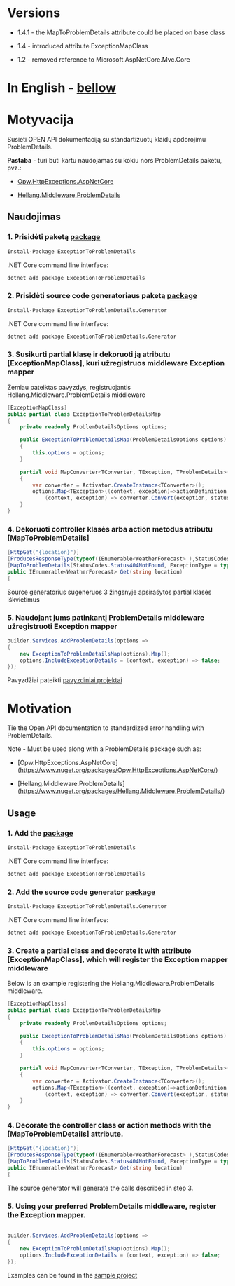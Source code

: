 # Versions

* 1.4.1 - the MapToProblemDetails attribute could be placed on base class

* 1.4 - introduced attribute ExceptionMapClass

* 1.2 - removed reference to Microsoft.AspNetCore.Mvc.Core

# In English - [bellow](#Motivation)

# Motyvacija

Susieti OPEN API dokumentaciją su standartizuotų klaidų apdorojimu ProblemDetails.

**Pastaba** - turi būti kartu naudojamas su kokiu nors ProblemDetails paketu, pvz.:

* [Opw.HttpExceptions.AspNetCore](https://www.nuget.org/packages/Opw.HttpExceptions.AspNetCore/)

* [Hellang.Middleware.ProblemDetails](https://www.nuget.org/packages/Hellang.Middleware.ProblemDetails/)

## Naudojimas

### 1.  Prisidėti paketą [package](https://www.nuget.org/packages/ExceptionToProblemDetails)

```sh
Install-Package ExceptionToProblemDetails
```

.NET Core command line interface:

```sh
dotnet add package ExceptionToProblemDetails
```

### 2. Prisidėti source code generatoriaus paketą [package](https://www.nuget.org/packages/ExceptionToProblemDetails.Generator)

```sh
Install-Package ExceptionToProblemDetails.Generator
```

.NET Core command line interface:

```sh
dotnet add package ExceptionToProblemDetails.Generator
```

### 3. Susikurti partial klasę ir dekoruoti ją atributu [ExceptionMapClass], kuri užregistruos middleware Exception mapper

Žemiau pateiktas pavyzdys, registruojantis Hellang.Middleware.ProblemDetails middleware

```c#
[ExceptionMapClass]
public partial class ExceptionToProblemDetailsMap
{
    private readonly ProblemDetailsOptions options;

    public ExceptionToProblemDetailsMap(ProblemDetailsOptions options)
    {
        this.options = options;
    }

    partial void MapConverter<TConverter, TException, TProblemDetails>(int statusCode, ExceptionToProblemDetails.ControllerActionDefinition actionDefinition) where TConverter : ExceptionToProblemDetails.IExceptionToProblemDetailsConverter<TException, TProblemDetails> where TException : System.Exception where TProblemDetails : Microsoft.AspNetCore.Mvc.ProblemDetails
    {
        var converter = Activator.CreateInstance<TConverter>();
        options.Map<TException>((context, exception)=>actionDefinition.MatchRoute(context.Request.RouteValues), 
            (context, exception) => converter.Convert(exception, statusCode));
    }
}
```

### 4. Dekoruoti controller klasės arba action metodus atributu [MapToProblemDetails]

```c#
[HttpGet("{location}")]
[ProducesResponseType(typeof(IEnumerable<WeatherForecast> ),StatusCodes.Status200OK )]
[MapToProblemDetails(StatusCodes.Status404NotFound, ExceptionType = typeof(NotFoundException))]
public IEnumerable<WeatherForecast> Get(string location)
{
```

  Source generatorius sugeneruos 3 žingsnyje apsirašytos partial klasės iškvietimus

### 5. Naudojant jums patinkantį ProblemDetails middleware užregistruoti Exception mapper

```c#
builder.Services.AddProblemDetails(options =>
{
    new ExceptionToProblemDetailsMap(options).Map();
    options.IncludeExceptionDetails = (context, exception) => false;
});
```

Pavyzdžiai pateikti [pavyzdiniai projektai](https://github.com/Tinkamas-kodas/ExceptionToProblemDetails/tree/main/demo)

<a id="Motivation"></a>

# Motivation

Tie the Open API documentation to standardized error handling with ProblemDetails.

Note - Must be used along with a ProblemDetails package such as:

* [Opw.HttpExceptions.AspNetCore] (https://www.nuget.org/packages/Opw.HttpExceptions.AspNetCore/)

* [Hellang.Middleware.ProblemDetails] (https://www.nuget.org/packages/Hellang.Middleware.ProblemDetails/)

## Usage

### 1.  Add the [package](https://www.nuget.org/packages/ExceptionToProblemDetails)

```sh
Install-Package ExceptionToProblemDetails
```

.NET Core command line interface:

```sh
dotnet add package ExceptionToProblemDetails
```

### 2.  Add the source code generator [package](https://www.nuget.org/packages/ExceptionToProblemDetails.Generator)

```sh
Install-Package ExceptionToProblemDetails.Generator
```

.NET Core command line interface:

```sh
dotnet add package ExceptionToProblemDetails.Generator
```

### 3.  Create a partial class and decorate it with attribute [ExceptionMapClass], which will register the Exception mapper middleware

Below is an example registering the Hellang.Middleware.ProblemDetails middleware.

```c#
[ExceptionMapClass]
public partial class ExceptionToProblemDetailsMap
{
    private readonly ProblemDetailsOptions options;

    public ExceptionToProblemDetailsMap(ProblemDetailsOptions options)
    {
        this.options = options;
    }

    partial void MapConverter<TConverter, TException, TProblemDetails>(int statusCode, ExceptionToProblemDetails.ControllerActionDefinition actionDefinition) where TConverter : ExceptionToProblemDetails.IExceptionToProblemDetailsConverter<TException, TProblemDetails> where TException : System.Exception where TProblemDetails : Microsoft.AspNetCore.Mvc.ProblemDetails
    {
        var converter = Activator.CreateInstance<TConverter>();
        options.Map<TException>((context, exception)=>actionDefinition.MatchRoute(context.Request.RouteValues), 
            (context, exception) => converter.Convert(exception, statusCode));
    }
}
```

### 4.  Decorate the controller class or action methods with the [MapToProblemDetails] attribute.

```c#
[HttpGet("{location}")]
[ProducesResponseType(typeof(IEnumerable<WeatherForecast> ),StatusCodes.Status200OK )]
[MapToProblemDetails(StatusCodes.Status404NotFound, ExceptionType = typeof(NotFoundException))]
public IEnumerable<WeatherForecast> Get(string location)
{
```

The source generator will generate the calls described in step 3.

### 5.  Using your preferred ProblemDetails middleware, register the Exception mapper.

```c#

builder.Services.AddProblemDetails(options =>
{
    new ExceptionToProblemDetailsMap(options).Map();
    options.IncludeExceptionDetails = (context, exception) => false;
});
```

Examples can be found in the [sample project](https://github.com/Tinkamas-kodas/ExceptionToProblemDetails/tree/main/demo)